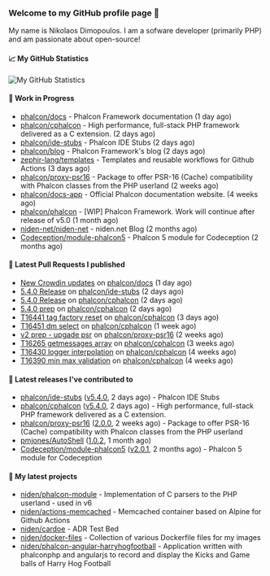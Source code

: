 ### Welcome to my GitHub profile page 👋

My name is Nikolaos Dimopoulos. I am a sofware developer (primarily PHP) and am passionate about open-source!

#### 📈 My GitHub Statistics

![My GitHub Statistics](https://github-readme-stats.vercel.app/api?username=niden&show_icons=true&count_private=true&hide_title=true&theme=transparent)

#### 👷 Work in Progress

- [phalcon/docs](https://github.com/phalcon/docs) - Phalcon Framework documentation (1 day ago)
- [phalcon/cphalcon](https://github.com/phalcon/cphalcon) - High performance, full-stack PHP framework delivered as a C extension. (2 days ago)
- [phalcon/ide-stubs](https://github.com/phalcon/ide-stubs) - Phalcon IDE Stubs (2 days ago)
- [phalcon/blog](https://github.com/phalcon/blog) - Phalcon Framework&#39;s blog (2 days ago)
- [zephir-lang/templates](https://github.com/zephir-lang/templates) - Templates and reusable workflows for Github Actions (3 days ago)
- [phalcon/proxy-psr16](https://github.com/phalcon/proxy-psr16) - Package to offer PSR-16 (Cache) compatibility with Phalcon classes from the PHP userland (2 weeks ago)
- [phalcon/docs-app](https://github.com/phalcon/docs-app) - Official Phalcon documentation website. (4 weeks ago)
- [phalcon/phalcon](https://github.com/phalcon/phalcon) - [WIP] Phalcon Framework. Work will continue after release of v5.0 (1 month ago)
- [niden-net/niden-net](https://github.com/niden-net/niden-net) - niden.net Blog (2 months ago)
- [Codeception/module-phalcon5](https://github.com/Codeception/module-phalcon5) - Phalcon 5 module for Codeception (2 months ago)

#### 🔨 Latest Pull Requests I published

- [New Crowdin updates](https://github.com/phalcon/docs/pull/3165) on [phalcon/docs](https://github.com/phalcon/docs) (1 day ago)
- [5.4.0 Release](https://github.com/phalcon/ide-stubs/pull/94) on [phalcon/ide-stubs](https://github.com/phalcon/ide-stubs) (2 days ago)
- [5.4.0 Release](https://github.com/phalcon/cphalcon/pull/16457) on [phalcon/cphalcon](https://github.com/phalcon/cphalcon) (2 days ago)
- [5.4.0 prep](https://github.com/phalcon/cphalcon/pull/16456) on [phalcon/cphalcon](https://github.com/phalcon/cphalcon) (2 days ago)
- [T16441 tag factory reset](https://github.com/phalcon/cphalcon/pull/16455) on [phalcon/cphalcon](https://github.com/phalcon/cphalcon) (3 days ago)
- [T16451 dm select](https://github.com/phalcon/cphalcon/pull/16452) on [phalcon/cphalcon](https://github.com/phalcon/cphalcon) (1 week ago)
- [v2 prep - upgade psr](https://github.com/phalcon/proxy-psr16/pull/4) on [phalcon/proxy-psr16](https://github.com/phalcon/proxy-psr16) (2 weeks ago)
- [T16265 getmessages array](https://github.com/phalcon/cphalcon/pull/16446) on [phalcon/cphalcon](https://github.com/phalcon/cphalcon) (3 weeks ago)
- [T16430 logger interpolation](https://github.com/phalcon/cphalcon/pull/16445) on [phalcon/cphalcon](https://github.com/phalcon/cphalcon) (4 weeks ago)
- [T16390 min max validation](https://github.com/phalcon/cphalcon/pull/16444) on [phalcon/cphalcon](https://github.com/phalcon/cphalcon) (4 weeks ago)

#### 🔭 Latest releases I've contributed to

- [phalcon/ide-stubs](https://github.com/phalcon/ide-stubs) ([v5.4.0](https://github.com/phalcon/ide-stubs/releases/tag/v5.4.0), 2 days ago) - Phalcon IDE Stubs
- [phalcon/cphalcon](https://github.com/phalcon/cphalcon) ([v5.4.0](https://github.com/phalcon/cphalcon/releases/tag/v5.4.0), 2 days ago) - High performance, full-stack PHP framework delivered as a C extension.
- [phalcon/proxy-psr16](https://github.com/phalcon/proxy-psr16) ([2.0.0](https://github.com/phalcon/proxy-psr16/releases/tag/2.0.0), 2 weeks ago) - Package to offer PSR-16 (Cache) compatibility with Phalcon classes from the PHP userland
- [pmjones/AutoShell](https://github.com/pmjones/AutoShell) ([1.0.2](https://github.com/pmjones/AutoShell/releases/tag/1.0.2), 1 month ago)
- [Codeception/module-phalcon5](https://github.com/Codeception/module-phalcon5) ([v2.0.1](https://github.com/Codeception/module-phalcon5/releases/tag/v2.0.1), 2 months ago) - Phalcon 5 module for Codeception

#### 🌱 My latest projects

- [niden/phalcon-module](https://github.com/niden/phalcon-module) - Implementation of C parsers to the PHP userland - used in v6
- [niden/actions-memcached](https://github.com/niden/actions-memcached) - Memcached container based on Alpine for Github Actions
- [niden/cardoe](https://github.com/niden/cardoe) - ADR Test Bed
- [niden/docker-files](https://github.com/niden/docker-files) - Collection of various Dockerfile files for my images
- [niden/phalcon-angular-harryhogfootball](https://github.com/niden/phalcon-angular-harryhogfootball) - Application written with phalconphp and angularjs to record and display the Kicks and Game balls of Harry Hog Football


